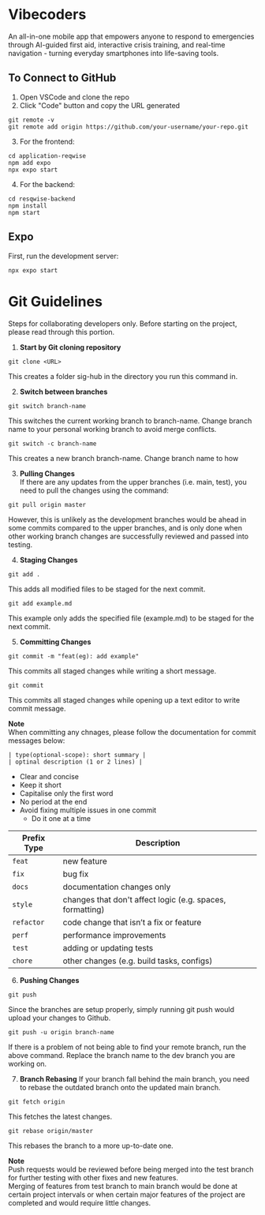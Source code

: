 # Vibecoders

An all-in-one mobile app that empowers anyone to respond to emergencies through AI-guided first aid, interactive crisis training, and real-time navigation - turning everyday smartphones into life-saving tools.

## To Connect to GitHub
1. Open VSCode and clone the repo
2. Click "Code" button and copy the URL generated

```
git remote -v
git remote add origin https://github.com/your-username/your-repo.git
```

3. For the frontend:

```
cd application-reqwise
npm add expo
npx expo start
```

4. For the backend:

```
cd resqwise-backend
npm install
npm start
```


## Expo

First, run the development server:

```
npx expo start
```

# Git Guidelines
Steps for collaborating developers only. Before starting on the project, please read through this portion.

1. **Start by Git cloning repository**  
```
git clone <URL>
``` 
This creates a folder sig-hub in the directory you run this command in.

2. **Switch between branches**  
```
git switch branch-name
```  
This switches the current working branch to branch-name. Change branch name to your personal working branch to avoid merge conflicts.
```
git switch -c branch-name
```
This creates a new branch branch-name. Change branch name to how 

3. **Pulling Changes**  
If there are any updates from the upper branches (i.e. main, test), you need to pull the changes using the command:  
```
git pull origin master
```  
However, this is unlikely as the development branches would be ahead in some commits compared to the upper branches, and is only done when other working branch changes are successfully reviewed and passed into testing.

4. **Staging Changes**  
```
git add .
```  
This adds all modified files to be staged for the next commit.  
```
git add example.md
```  
This example only adds the specified file (example.md) to be staged for the next commit.

5. **Committing Changes**  
```
git commit -m "feat(eg): add example"
```  
This commits all staged changes while writing a short message.  
```
git commit
```  
This commits all staged changes while opening up a text editor to write commit message.  

**Note**  
When committing any chnages, please follow the documentation for commit messages below:  
```
| type(optional-scope): short summary |  
| optinal description (1 or 2 lines) |  
```
- Clear and concise
- Keep it short
- Capitalise only the first word
- No period at the end
- Avoid fixing multiple issues in one commit
    - Do it one at a time

| Prefix Type | Description                                          |
|----------|-----------------------------------------------------------|
| `feat`   | new feature                                               |
| `fix`    | bug fix                                                   |
| `docs`   | documentation changes only                                |
| `style`  | changes that don't affect logic (e.g. spaces, formatting) |
| `refactor`| code change that isn’t a fix or feature                  |
| `perf`   | performance improvements                                  |
| `test`   | adding or updating tests                                  |
| `chore`  | other changes (e.g. build tasks, configs)                 |


6. **Pushing Changes**  
```
git push
```  
Since the branches are setup properly, simply running git push would upload your changes to Github.  
```
git push -u origin branch-name
```  
If there is a problem of not being able to find your remote branch, run the above command. Replace the branch name to the dev branch you are working on.

7. **Branch Rebasing**
If your branch fall behind the main branch, you need to rebase the outdated branch onto the updated main branch.
```
git fetch origin
```
This fetches the latest changes.
```
git rebase origin/master
```
This rebases the branch to a more up-to-date one.

**Note**  
Push requests would be reviewed before being merged into the test branch for further testing with other fixes and new features.  
Merging of features from test branch to main branch would be done at certain project intervals or when certain major features of the project are completed and would require little changes.
